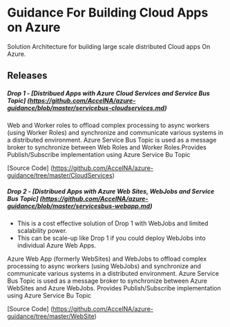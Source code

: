 # Guidance For Building Cloud Apps on Azure
Solution Architecture for building large scale distributed Cloud apps On Azure.

## Releases 

##### Drop 1 - [Distribued Apps with Azure Cloud Services and Service Bus Topic] (https://github.com/AccelNA/azure-guidance/blob/master/servicebus-cloudservices.md)

Web and Worker roles to offload complex processing to async workers (using Worker Roles) and synchronize and communicate various systems in a distributed environment. Azure Service Bus Topic is used as a message broker to synchronize between Web Roles and Worker Roles.Provides Publish/Subscribe implementation using Azure Service Bu Topic

[Source Code] (https://github.com/AccelNA/azure-guidance/tree/master/CloudServices)
 
##### Drop 2 - [Distribued Apps with Azure Web Sites, WebJobs and Service Bus Topic] (https://github.com/AccelNA/azure-guidance/blob/master/servicesbus-webapp.md)

* This is a cost effective solution of Drop 1 with WebJobs and limited scalability power.
* This can be scale-up like Drop 1 if you could deploy WebJobs into individual Azure Web Apps.

Azure Web App (formerly WebSites) and WebJobs to offload complex processing to async workers (using WebJobs) and synchronize and communicate various systems in a distributed environment. Azure Service Bus Topic is used as a message broker to synchronize between Azure WebSites and Azure WebJobs. Provides Publish/Subscribe implementation using Azure Service Bu Topic

[Source Code] (https://github.com/AccelNA/azure-guidance/tree/master/WebSite)

